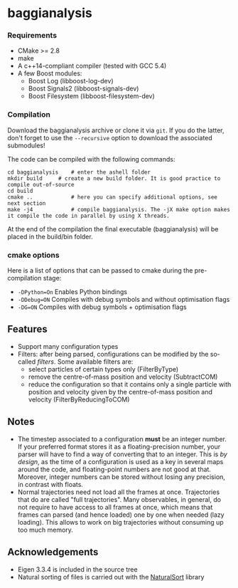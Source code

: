 # baggianalysis

### Requirements

* CMake >= 2.8
* make
* A c++14-compliant compiler (tested with GCC 5.4)
* A few Boost modules:
    * Boost Log (libboost-log-dev) 
    * Boost Signals2 (libboost-signals-dev)
    * Boost Filesystem (libboost-filesystem-dev)

### Compilation

Download the baggianalysis archive or clone it via `git`. If you do the latter, don't forget to use the `--recursive` option to download the associated submodules! 

The code can be compiled with the following commands:

	cd baggianalysis	# enter the ashell folder
	mkdir build		# create a new build folder. It is good practice to compile out-of-source
	cd build
	cmake ..			# here you can specify additional options, see next section
	make -j4			# compile baggianalysis. The -jX make option makes it compile the code in parallel by using X threads.

At the end of the compilation the final executable (baggianalysis) will be placed in the build/bin folder.

### cmake options

Here is a list of options that can be passed to cmake during the pre-compilation stage:

* `-DPython=On`			Enables Python bindings
* `-DDebug=ON`				Compiles with debug symbols and without optimisation flags
* `-DG=ON`					Compiles with debug symbols + optimisation flags

## Features

* Support many configuration types
* Filters: after being parsed, configurations can be modified by the so-called *filters*. Some available filters are:
	* select particles of certain types only (FilterByType)
	* remove the centre-of-mass position and velocity (SubtractCOM)
	* reduce the configuration so that it contains only a single particle with position and velocity given by the centre-of-mass position and velocity (FilterByReducingToCOM)

## Notes

* The timestep associated to a configuration **must** be an integer number. If your preferred format stores it as a floating-precision number, your parser will have to find a way of converting that to an integer. This is *by design*, as the time of a configuration is used as a key in several maps around the code, and floating-point numbers are not good at that. Moreover, integer numbers can be stored without losing any precision, in contrast with floats.
* Normal trajectories need not load all the frames at once. Trajectories that do are called "full trajectories". Many observables, in general, do not require to have access to all frames at once, which means that frames can parsed (and hence loaded) one by one when needed (lazy loading). This allows to work on big trajectories without consuming up too much memory.

## Acknowledgements

* Eigen 3.3.4 is included in the source tree
* Natural sorting of files is carried out with the [NaturalSort](https://github.com/scopeInfinity/NaturalSort) library
